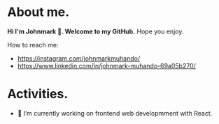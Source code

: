 # About me.
  <strong>Hi I'm Johnmark 👋. Welcome to my GitHub.</strong>
 Hope you enjoy.
 
 How to reach me:
 - https://instagram.com/johnmarkmuhando/
- https://www.linkedin.com/in/johnmark-muhando-69a05b270/
<!-- # Skills.
- ![Skills on C programming language](./images/rsz_c_programming_language_logo_hd_png_download__transparent_png_image_-_pngitem.jpg) -->

# Activities.
- 🔭 I’m currently working on frontend web developmment with React.

<!-- - 👯 I’m looking to collaborate on ... -->




<!--
**johnmark287/johnmark287** is a ✨ _special_ ✨ repository because its `README.md` (this file) appears on your GitHub profile.

Here are some ideas to get you started:

- 🌱 I’m currently learning ...
- 🤔 I’m looking for help with ...
- 💬 Ask me about ...
- 📫 How to reach me: ...
- 😄 Pronouns: ...
- ⚡ Fun fact: ...
-->
